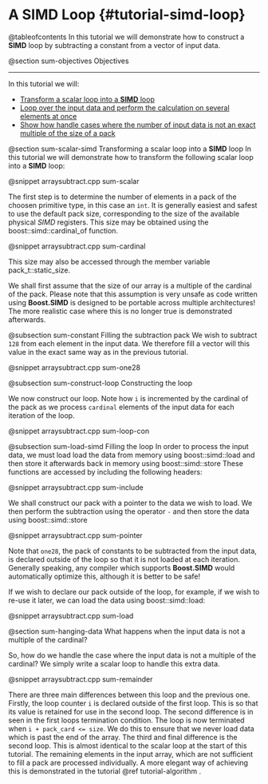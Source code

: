 A SIMD Loop {#tutorial-simd-loop}
=========

@tableofcontents
In this tutorial we will demonstrate how to construct a __SIMD__ loop by subtracting a constant
from a vector of input data.

@section sum-objectives Objectives

-------------------------------------

In this tutorial we will:
- [Transform a scalar loop into a __SIMD__ loop](#sum-scalar-simd)
- [Loop over the input data and perform the calculation on several elements at once](#sum-construct-loop)
- [Show how handle cases where the number of input data is not an exact multiple of the size of a pack](#sum-hanging-data)

@section sum-scalar-simd Transforming a scalar loop into a __SIMD__ loop
In this tutorial we will demonstrate how to transform the following scalar loop into a __SIMD__ loop:

@snippet arraysubtract.cpp sum-scalar

The first step is to determine the number of elements in a pack of the choosen primitive type, in this
case an `int`.  It is generally easiest and safest to use the default pack size, corresponding to the
size of the available physical _SIMD_ registers. This size may be obtained using the
boost::simd::cardinal\_of function.

@snippet arraysubtract.cpp sum-cardinal

This size may also be accessed through the member variable pack_t::static_size.

We shall first assume that the size of our array is a multiple of the cardinal of the pack.
Please note that this assumption is very unsafe as code written
using **Boost.SIMD** is designed to be portable across multiple architectures! The more realistic case
where this is no longer true is demonstrated afterwards.

@subsection sum-constant Filling the subtraction pack
We wish to subtract `128` from each element in the input data. We therefore fill a vector will this
value in the exact same way as in the previous tutorial.

@snippet arraysubtract.cpp sum-one28

@subsection sum-construct-loop Constructing the loop

We now construct our loop. Note how `i` is incremented by the cardinal of the pack as we process `cardinal`
elements of the input data for each iteration of the loop.

@snippet arraysubtract.cpp sum-loop-con

@subsection sum-load-simd Filling the loop
In order to process the input data, we must
load load the data from memory using boost::simd::load and then store it afterwards back in memory
using boost::simd::store These functions are accessed by including the following headers:

@snippet arraysubtract.cpp sum-include

We shall construct our pack with a pointer to the data we wish to load. We then perform the subtraction
using the operator `-` and then store the data using boost::simd::store

@snippet arraysubtract.cpp sum-pointer

Note that `one28`, the pack of constants to be subtracted from the input data, is declared outside
of the loop so that it is not loaded at each iteration.
Generally speaking, any compiler which supports **Boost.SIMD** would automatically optimize this,
although it is better to be safe!

If we wish to declare our pack outside of the loop, for example, if we wish to re-use it later,
we can load the data using boost::simd::load:

@snippet arraysubtract.cpp sum-load

@section sum-hanging-data What happens when the input data is not a multiple of the cardinal?

So, how do we handle the case where the input data is not a multiple of the cardinal? We simply
write a scalar loop to handle this extra data.

@snippet arraysubtract.cpp sum-remainder

There are three main differences between this loop and the previous one. Firstly, the loop counter `i`
is declared outside of the first loop. This is so that its value is retained for use in the second loop.
The second difference is in seen in the first loops termination condition. The loop is now terminated when
`i + pack_card <= size`. We do this to ensure that we never load data which is past the end of the array.
The third and final difference is the second loop. This is almost identical to the scalar loop at the start
of this tutorial. The remaining elements in the input array, which are not sufficient to fill a pack
are processed individually. A more elegant way of achieving this is demonstrated in the tutorial
@ref tutorial-algorithm .

